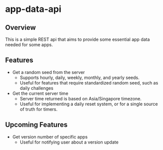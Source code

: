 # app-data-api

## Overview

This is a simple REST api that aims to provide some essential app data needed
for some apps.

## Features

- Get a random seed from the server
  - Supports hourly, daily, weekly, monthly, and yearly seeds.
  - Useful for features that require standardized random seed, such as daily
  challenges
- Get the current server time
  - Server time returned is based on Asia/Singapore timezone.
  - Useful for implementing a daily reset system, or for a single source of
  truth for timers.

## Upcoming Features

- Get version number of specific apps
  - Useful for notifying user about a version update